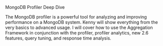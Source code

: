 MongoDB Profiler Deep Dive

The MongoDB profiler is a powerful tool for analyzing and improving performance on a MongoDB system. Kenny will show everything from the very basics to advanced usage. I will cover how to use the Aggregation Framework in conjunction with the profiler, profiler analytics, new 2.6 features, query tuning, and response time analysis.
